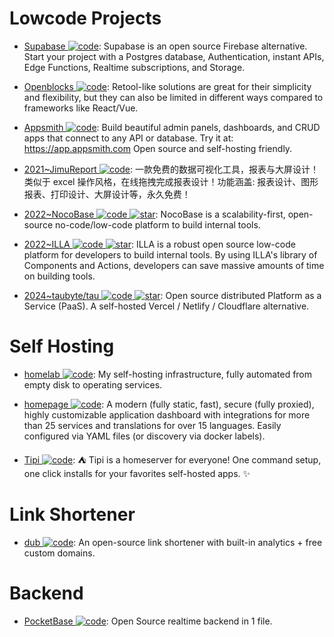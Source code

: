 # Lowcode Projects

- [Supabase ![code](https://ng-tech.icu/assets/code.svg)](https://supabase.com/): Supabase is an open source Firebase alternative. Start your project with a Postgres database, Authentication, instant APIs, Edge Functions, Realtime subscriptions, and Storage.

- [Openblocks ![code](https://ng-tech.icu/assets/code.svg)](https://github.com/openblocks-dev/openblocks): Retool-like solutions are great for their simplicity and flexibility, but they can also be limited in different ways compared to frameworks like React/Vue.

- [Appsmith ![code](https://ng-tech.icu/assets/code.svg)](https://github.com/appsmithorg/appsmith): Build beautiful admin panels, dashboards, and CRUD apps that connect to any API or database. Try it at: https://app.appsmith.com Open source and self-hosting friendly.

- [2021~JimuReport ![code](https://ng-tech.icu/assets/code.svg)](https://github.com/zhangdaiscott/JimuReport): 一款免费的数据可视化工具，报表与大屏设计！类似于 excel 操作风格，在线拖拽完成报表设计！功能涵盖: 报表设计、图形报表、打印设计、大屏设计等，永久免费！

- [2022~NocoBase ![code](https://ng-tech.icu/assets/code.svg) ![star](https://img.shields.io/github/stars/nocobase/nocobase)](https://github.com/nocobase/nocobase): NocoBase is a scalability-first, open-source no-code/low-code platform to build internal tools.

- [2022~ILLA ![code](https://ng-tech.icu/assets/code.svg) ![star](https://img.shields.io/github/stars/illacloud/illa-builder)](https://github.com/illacloud/illa-builder): ILLA is a robust open source low-code platform for developers to build internal tools. By using ILLA's library of Components and Actions, developers can save massive amounts of time on building tools.

- [2024~taubyte/tau ![code](https://ng-tech.icu/assets/code.svg) ![star](https://img.shields.io/github/stars/taubyte/tau)](https://github.com/taubyte/tau): Open source distributed Platform as a Service (PaaS). A self-hosted Vercel / Netlify / Cloudflare alternative.

# Self Hosting

- [homelab ![code](https://ng-tech.icu/assets/code.svg)](https://github.com/khuedoan/homelab): My self-hosting infrastructure, fully automated from empty disk to operating services.

- [homepage ![code](https://ng-tech.icu/assets/code.svg)](https://github.com/benphelps/homepage): A modern (fully static, fast), secure (fully proxied), highly customizable application dashboard with integrations for more than 25 services and translations for over 15 languages. Easily configured via YAML files (or discovery via docker labels).

- [Tipi ![code](https://ng-tech.icu/assets/code.svg)](https://github.com/meienberger/runtipi): ⛺️ Tipi is a homeserver for everyone! One command setup, one click installs for your favorites self-hosted apps. ✨

# Link Shortener

- [dub ![code](https://ng-tech.icu/assets/code.svg)](https://github.com/steven-tey/dub): An open-source link shortener with built-in analytics + free custom domains.

# Backend

- [PocketBase ![code](https://ng-tech.icu/assets/code.svg)](https://github.com/pocketbase/pocketbase): Open Source realtime backend in 1 file.
